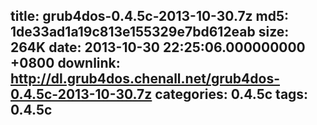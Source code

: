 title: grub4dos-0.4.5c-2013-10-30.7z
md5: 1de33ad1a19c813e155329e7bd612eab
size: 264K
date: 2013-10-30 22:25:06.000000000 +0800
downlink: http://dl.grub4dos.chenall.net/grub4dos-0.4.5c-2013-10-30.7z
categories: 0.4.5c
tags: 0.4.5c
---

